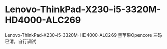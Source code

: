 # Lenovo-ThinkPad-X230-i5-3320M-HD4000-ALC269
Lenovo-ThinkPad-X230-i5-3320M-HD4000-ALC269 黑苹果Opencore 三码已清，自行调试
